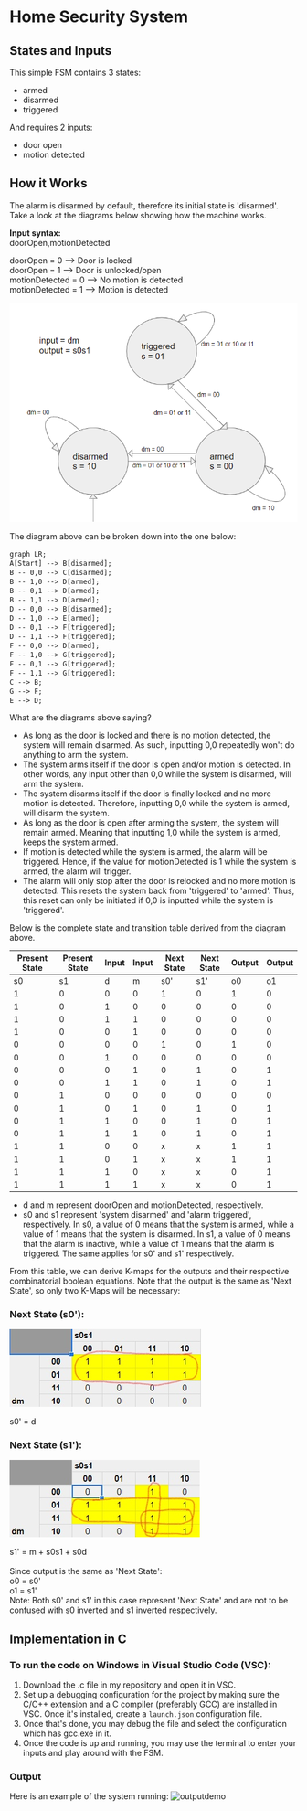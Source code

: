 # Home Security System

## States and Inputs
This simple FSM contains 3 states:
- armed
- disarmed
- triggered

And requires 2 inputs:
- door open
- motion detected


## How it Works
The alarm is disarmed by default, therefore its initial state is 'disarmed'. Take a look at the diagrams below showing how the machine works.

**Input syntax:**<br>
doorOpen,motionDetected<br>

doorOpen = 0       --> Door is locked<br>
doorOpen = 1       --> Door is unlocked/open<br>
motionDetected = 0 --> No motion is detected<br>
motionDetected = 1 --> Motion is detected<br>

![FSMdiagram](images/FSMdiagram.PNG)

The diagram above can be broken down into the one below:
```mermaid
graph LR;
A[Start] --> B[disarmed];
B -- 0,0 --> C[disarmed];
B -- 1,0 --> D[armed];
B -- 0,1 --> D[armed];
B -- 1,1 --> D[armed];
D -- 0,0 --> B[disarmed];
D -- 1,0 --> E[armed];
D -- 0,1 --> F[triggered];
D -- 1,1 --> F[triggered];
F -- 0,0 --> D[armed];
F -- 1,0 --> G[triggered];
F -- 0,1 --> G[triggered];
F -- 1,1 --> G[triggered];
C --> B;
G --> F;
E --> D;
```
What are the diagrams above saying?
- As long as the door is locked and there is no motion detected, the system will remain disarmed. As such, inputting 0,0 repeatedly won't do anything to arm the system.
- The system arms itself if the door is open and/or motion is detected. In other words, any input other than 0,0 while the system is disarmed, will arm the system.
- The system disarms itself if the door is finally locked and no more motion is detected. Therefore, inputting 0,0 while the system is armed, will disarm the system.
- As long as the door is open after arming the system, the system will remain armed. Meaning that inputting 1,0 while the system is armed, keeps the system armed.
- If motion is detected while the system is armed, the alarm will be triggered. Hence, if the value for motionDetected is 1 while the system is armed, the alarm will trigger.
- The alarm will only stop after the door is relocked and no more motion is detected. This resets the system back from 'triggered' to 'armed'. Thus, this reset can only be initiated if 0,0 is inputted while the system is 'triggered'.

Below is the complete state and transition table derived from the diagram above.

| Present State | Present State | Input | Input | Next State | Next State | Output | Output |
|----|----|---|---|-----|-----|----|----|
| s0 | s1 | d | m | s0' | s1' | o0 | o1 |
| 1  | 0  | 0 | 0 | 1   | 0   | 1  | 0  |
| 1  | 0  | 1 | 0 | 0   | 0   | 0  | 0  |
| 1  | 0  | 1 | 1 | 0   | 0   | 0  | 0  |
| 1  | 0  | 0 | 1 | 0   | 0   | 0  | 0  |
| 0  | 0  | 0 | 0 | 1   | 0   | 1  | 0  |
| 0  | 0  | 1 | 0 | 0   | 0   | 0  | 0  |
| 0  | 0  | 0 | 1 | 0   | 1   | 0  | 1  |
| 0  | 0  | 1 | 1 | 0   | 1   | 0  | 1  |
| 0  | 1  | 0 | 0 | 0   | 0   | 0  | 0  |
| 0  | 1  | 0 | 1 | 0   | 1   | 0  | 1  |
| 0  | 1  | 1 | 0 | 0   | 1   | 0  | 1  |
| 0  | 1  | 1 | 1 | 0   | 1   | 0  | 1  |
| 1  | 1  | 0 | 0 | x   | x   | 1  | 1  |
| 1  | 1  | 0 | 1 | x   | x   | 1  | 1  |
| 1  | 1  | 1 | 0 | x   | x   | 0  | 1  |
| 1  | 1  | 1 | 1 | x   | x   | 0  | 1  |

- d and m represent doorOpen and motionDetected, respectively.
- s0 and s1 represent 'system disarmed' and 'alarm triggered', respectively. In s0, a value of 0 means that the system is armed, while a value of 1 means that the system is disarmed. In s1, a value of 0 means that the alarm is inactive, while a value of 1 means that the alarm is triggered. The same applies for s0' and s1' respectively.

From this table, we can derive K-maps for the outputs and their respective combinatorial boolean equations. Note that the output is the same as 'Next State', so only two K-Maps will be necessary:

### Next State (s0'):
![s0kmap](images/s0kmap.jpg)

s0' = d

### Next State (s1'):
![s1kmap](images/s1kmap.jpg)

s1' = m + s0s1 + s0d<br>
<br>
Since output is the same as 'Next State':<br>
o0 = s0'<br>
o1 = s1'<br>
Note: Both s0' and s1' in this case represent 'Next State' and are not to be confused with s0 inverted and s1 inverted respectively.

## Implementation in C

### To run the code on Windows in Visual Studio Code (VSC):
1. Download the .c file in my repository and open it in VSC.
2. Set up a debugging configuration for the project by making sure the C/C++ extension and a C compiler (preferably GCC) are installed in VSC. Once it's installed, create a `launch.json` configuration file.
3. Once that's done, you may debug the file and select the configuration which has gcc.exe in it.
4. Once the code is up and running, you may use the terminal to enter your inputs and play around with the FSM.

### Output
Here is an example of the system running:
![outputdemo](images/outputdemo.gif)


